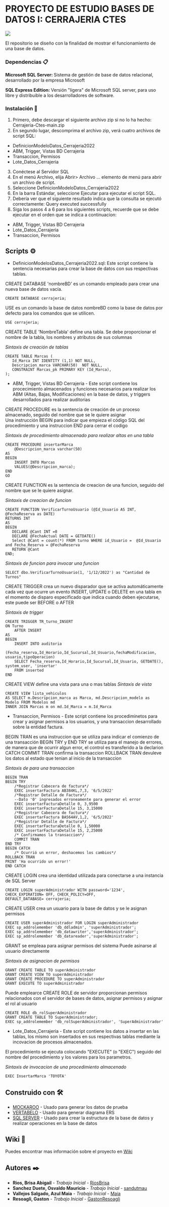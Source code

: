 # PROYECTO DE ESTUDIO BASES DE DATOS I: CERRAJERIA CTES
  <p align="left">
   <img src="https://img.shields.io/badge/STATUS-EN%20DESAROLLO-green">
   </p>

El repositorio  se diseño con la finalidad de mostrar el funcionamiento de una base de datos.

### Dependencias 📋

<strong>Microsoft SQL Server: </strong> Sistema de gestión de base de datos relacional, desarrollado por la empresa Microsoft

<strong> SQL Express Edition: </strong> Versión "ligera" de Microsoft SQL server, para uso libre y distribuible a los desarrolladores de software.


### Instalación 🔧

1. Primero, debe descargar el siguiente archivo zip si no lo ha hecho: Cerrajeria-Ctes-main.zip
2. En segundo lugar, descomprima el archivo zip, verá cuatro archivos de script SQL:
* DefinicionModeloDatos_Cerrajeria2022
* ABM, Trigger, Vistas BD Cerrajeria
* Transaccion, Permisos
* Lote_Datos_Cerrajeria
3. Conéctese al Servidor SQL
4. En el menú Archivo, elija Abrir> Archivo ... elemento de menú para abrir un archivo de script.
5. Seleccione DefinicionModeloDatos_Cerrajeria2022
6. En la barra Estándar, seleccione Ejecutar para ejecutar el script SQL.
7. Debería ver que el siguiente resultado indica que la consulta se ejecutó correctamente: Query executed successfully
8. Siga los pasos 4 a 6 para los siguientes scripts, recuerde que se debe ejecutar en el orden que se indica a continuacion:
* ABM, Trigger, Vistas BD Cerrajeria
* Lote_Datos_Cerrajeria
* Transaccion, Permisos


## Scripts ⚙️

* DefinicionModelosDatos_Cerrajeria2022.sql: Este script contiene la sentencia necesarias para crear la base de datos con sus respectivas tablas.

CREATE DATABASE 'nombreBD' es un comando empleado para crear una nueva base de datos vacía. <br>
```
CREATE DATABASE cerrajeria;
```

USE es un comando la base de datos nombreBD como la base de datos por defecto para los comandos que se utilicen.
```
USE cerrajeria;
```

CREATE TABLE 'NombreTabla' define una tabla. Se debe proporcionar el nombre de la tabla, los nombres y atributos de sus columnas

_Sintaxis de creación de tablas_
```
CREATE TABLE Marcas (
   Id_Marca INT IDENTITY (1,1) NOT NULL,
   Descripcion_marca VARCHAR(50)  NOT NULL,
   CONSTRAINT Marcas_pk PRIMARY KEY (Id_Marca),
);
```

* ABM, Trigger, Vistas BD Cerrajeria - Este script contiene los procecimiento almacenados y funciones necesarios para realizar los ABM (Altas, Bajas, Modificaciones) en la base de datos, y triggers desarrollados para realizar auditorias


CREATE PROCEDURE es la sentencia de creación de un proceso almacenado, seguido del nombre que se le quiere asignar <br>
Una instrucción BEGIN para indicar que empieza el código SQL del procedimiento y una instruccion END para cerrar el codigo 

_Sintaxis de procedimiento almacenado para realizar altas en una tabla_
```
CREATE PROCEDURE insertarMarca
	@Descripcion_marca varchar(50)
AS
BEGIN
	INSERT INTO Marcas
	VALUES(@Descripcion_marca);
END 
GO
```

CREATE FUNCTION es la sentencia de creacion de una funcion, seguido del nombre que se le quiere asignar.

_Sintaxis de creacion de funcion_
```
CREATE FUNCTION VerificarTurnoUsuario (@Id_Usuario AS INT, @FechaReserva as DATE)
RETURNS INT
AS 
BEGIN
   DECLARE @Cant INT =0
   DECLARE @FechaActual DATE = GETDATE()
   Select @Cant = count(*) FROM turno WHERE id_Usuario =  @Id_Usuario and Fecha_Reserva = @FechaReserva
   RETURN @Cant
END;
```

_Sintaxis de funcion para invocar una funcion_
```
SELECT dbo.VerificarTurnoUsuario(1, '1/12/2022') as "Cantidad de Turnos"
```

CREATE TRIGGER crea un nuevo disparador que se activa automáticamente cada vez que ocurre un evento INSERT, UPDATE o DELETE en una tabla en el momento de disparo especificado que indica cuando deben ejecutarse, este puede ser BEFORE o AFTER

_Sintaxis de trigger_
```
CREATE TRIGGER TR_turno_INSERT 
ON Turno
	AFTER INSERT
AS
BEGIN
	INSERT INTO auditoria
	(Fecha_reserva,Id_Horario,Id_Sucursal,Id_Usuario,fechaModificacion, usuario,tipoOperacion)
	SELECT Fecha_reserva,Id_Horario,Id_Sucursal,Id_Usuario, GETDATE(), system_user, 'insertar'
	FROM inserted
END
```

CREATE VIEW define una vista para una o mas tablas 
_Sintaxis de vista_
```
CREATE VIEW lista_vehiculos
AS SELECT m.Descripcion_marca as Marca, md.Descripcion_modelo as Modelo FROM Modelos md
INNER JOIN Marcas m on md.Id_Marca = m.Id_Marca
```

* Transaccion, Permisos - Este script contiene los procediminetos para crear y asignar permisos a los usuarios, y una transaccion desarrollado sobre la entidad factura.

BEGIN TRAN es una instruccion que se utiliza para indicar el comienzo de una transacción 
BEGIN TRY y END TRY se utiliza para el manejo de errores, de manera que de ocurrir algun error, el control es transferido a la declarion CATCH
COMMIT TRAN confirma la transaccion
ROLLBACK TRAN devuleve los datos al estado que tenian al inicio de la transaccion

_Sintaxis de para una transaccion_
```
BEGIN TRAN
BEGIN TRY
	/*Registrar Cabecera de factura*/
    EXEC insertarFactura AB384KL,7,3, '6/5/2022'
	/*Registrar Detalle de Factura*/
	--Dato '0' ingresados erroneamente para generar el error
	EXEC insertarFacturaDetalle 0, 3,9500
    EXEC insertarFacturaDetalle 15, 3,15000
    /*Registrar Cabecera de factura*/
    EXEC insertarFactura BA564AV,1,2, '6/5/2022'
	/*Registrar Detalle de Factura*/
	EXEC insertarFacturaDetalle 0, 1,50000
    EXEC insertarFacturaDetalle 15, 2,25000
	/* Confirmamos la transaccion*/
	COMMIT TRAN
END TRY
BEGIN CATCH
	/* Ocurrió un error, deshacemos los cambios*/ 
ROLLBACK TRAN
PRINT 'Ha ocurrido un error!'
END CATCH
```

CREATE LOGIN crea una identidad utilizada para conectarse a una instancia de SQL Server

```
CREATE LOGIN superAdministrador WITH password='1234',
CHECK_EXPIRATION= OFF, CHECK_POLICY=OFF,
DEFAULT_DATABASE= cerrajeria;
```

CREATE USER crea un usuario para la base de datos y se le asignan permisos
```
CREATE USER superAdministrador FOR LOGIN superAdministrador
EXEC sp_addrolemember 'db_ddladmin', 'superAdministrador';
EXEC sp_addrolemember 'db_datawriter','superAdministrador';
EXEC sp_addrolemember 'db_datareader','superAdministrador';
```

GRANT se empleaa para asignar permisos del sistema
Puede asinarse al usuario directamente

_Sintaxis de asignacion de permisos_
```
GRANT CREATE TABLE TO superAdministrador
GRANT CREATE VIEW TO superAdministrador
GRANT CREATE PROCEDURE TO superAdministrador
GRANT EXECUTE TO superAdministrador
```

Puede emplearce CREATE ROLE de servidor proporcionan permisos relacionados con el servidor de bases de datos, asignar permisos y asignar el rol al usuario
```
CREATE ROLE db_rolSuperAdministrador
GRANT CREATE TABLE TO SuperAdministrador;
EXEC sp_addrolemember 'db_rolSuperAdministrador', 'SuperAdministrador'
```


* Lote_Datos_Cerrajeria - Este script contiene los datos a insertar en las tablas, los mismo son insertados en sus respectivas tablas mediante la incovacion de procesos almacenados.


El procedimiento se ejecuta colocando "EXECUTE" (o "EXEC") seguido del nombre del procedimiento y los valores para los parametros.

_Sintaxis de invocacion de una procedimiento almacenado_
```
EXEC InsertarMarca 'TOYOTA'
```

## Construido con 🛠️
* [MOCKAROO](https://www.mockaroo.com/) - Usado para generar los datos de prueba
* [VERTABELO](https://vertabelo.com/) - Usado para generar diagrama ERS
* [SQL SERVER](https://maven.apache.org/) - Usado para crear la estructura de la base de datos y realizar operaciones en la base de datos

## Wiki 📖

Puedes encontrar mas información sobre el proyecto en [Wiki](https://github.com/RiosBrisa/Cerrajeria-Ctes/wiki)

## Autores ✒️

* **Rios, Brisa Abigail** - *Trabajo Inicial* - [RiosBrisa](https://github.com/RiosBrisa/)
* **Sanchez Duete, Osvaldo Mauricio** - *Trabajo Inicial* - [sandutmau](https://github.com/sandutmau)
* **Vallejos Salgado, Azul Maia** - *Trabajo Inicial* - [Maia](https://github.com/bleucode)
* **Resoagli, Gaston** - *Trabajo Inicial* - [GastonResoagli](https://github.com/GastonResoagli)




